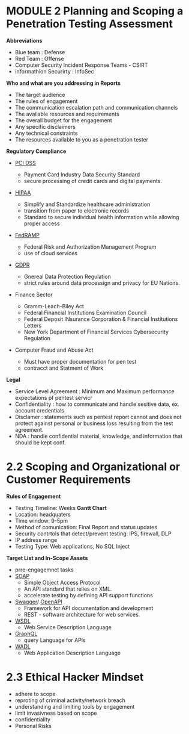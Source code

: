 # MODULE 2 Planning and Scoping a Penetration Testing Assessment

**Abbreviations**
- Blue team : Defense 
- Red Team : Offense
- Computer Security Incident Response Teams - CSIRT
- informathion Securirty : InfoSec

**Who and what are you addressing in Reports**
- The target audience
- The rules of engagement
- The communication escalation path and communication channels
- The available resources and requirements
- The overall budget for the engagement
- Any specific disclaimers
- Any technical constraints
- The resources available to you as a penetration tester

**Regulatory Compliance**
 - [PCI DSS](https://www.pcisecuritystandards.org/)
    - Payment Card Industry Data Security Standard
    - secure processing of credit cards and digital payments.
- [HIPAA](https://www.cdc.gov/phlp/publications/topic/hipaa.html)
    - Simplify and Standardize healthcare administration
    - transition from paper to electronic records
    - Standard to secure individual health information while allowing proper access
- [FedRAMP](https://www.fedramp.gov/)
    -  Federal Risk and Authorization Management Program
    - use of cloud services
- [GDPR](https://gdpr-info.eu/)
    - Gnereal Data Protection Regulation
    - strict rules around data processign and privacy for EU Nations.

- Finance Sector 
    - Gramm-Leach-Biley Act
    - Federal Financial Institutions Examination Council
    - Federal Deposit INsurance Corporation & Financial Institutions Letters
    - New York Department of Financial Services Cybersecurity Regulation

- Computer Fraud and Abuse Act
    - Must have proper documentation for pen test
    - contracct and Statment of Work

**Legal**
- Service Level Agreement : Minimum and Maximum performance expectations pf pentest servicr
- Confidentiality : how to communicate and handle sesitive data, ex. account credentials
- Disclamer : statements such as pentest report cannot and does not protect against personal or business loss resulting from the test agreement. 
- NDA : handle confidential material, knowledge, and information that should be kept conf. 

# 2.2 Scoping and Organizational or Customer Requirements

**Rules of Engagement**
- Testing Timeline: Weeks **Gantt Chart**
- Location: headquaters
- Time window: 9-5pm
- Method of comunication: Final Report and status updates
- Security contrtols that detect/prevent testing: IPS, firewall, DLP
- IP address range
- Testing Type: Web applications, No SQL Inject

**Target List and In-Scope Assets**
- prre-engagemnet tasks
- [SOAP](https://www.w3.org/TR/soap)
    - Simple Object Access Protocol
    - An API standard that relies on XML. 
    - accelerate testing by defining API support functions
- [Swagger](https://swagger.io/)/ [OpenAPI](https://github.com/OAI/OpenAPI-Specification)
    - Framework for API documentation and development
    - REST - software architecture for web services. 
- [WSDL](https://www.w3.org/TR/wsdl20-primer)
    - Web Service Description Language
- [GraphQL](https://graphql.org/learn)
    - query Language for APIs 
- [WADL](https://www.w3.org/Submission/wadl)
    - Web Application Description Language

# 2.3 Ethical Hacker Mindset
- adhere to scope
- reproting of criminal activity/network breach
- understanding and limiting tools by engagement
- limit invasivness based on scope
- confidentiality
- Personal Risks 

